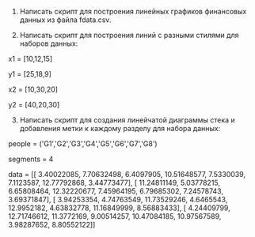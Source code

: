 1. Написать скрипт для построения линейных графиков финансовых данных из файла fdata.csv.

2. Написать скрипт для построения линий с разными стилями для наборов данных:

x1 = [10,12,15] 

y1 = [25,18,9] 

x2 = [10,30,20] 

y2 = [40,20,30]

3. Написать скрипт для создания линейчатой диаграммы стека и добавления метки к каждому разделу для набора данных:

people = ('G1','G2','G3','G4','G5','G6','G7','G8') 

segments = 4 

data = [[ 3.40022085, 7.70632498, 6.4097905, 10.51648577, 7.5330039, 7.1123587, 12.77792868, 3.44773477], [ 11.24811149, 5.03778215, 6.65808464, 12.32220677, 7.45964195, 6.79685302, 7.24578743, 3.69371847], [ 3.94253354, 4.74763549, 11.73529246, 4.6465543, 12.9952182, 4.63832778, 11.16849999, 8.56883433], [ 4.24409799, 12.71746612, 11.3772169, 9.00514257, 10.47084185, 10.97567589, 3.98287652, 8.80552122]]